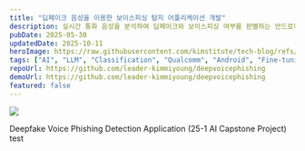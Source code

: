 ```yaml
---
title: "딥페이크 음성을 이용한 보이스피싱 탐지 어플리케이션 개발"
description: 실시간 통화 음성을 분석하여 딥페이크와 보이스피싱 여부를 판별하는 안드로이드 기반 AI 보안 앱 개발 프로젝트
pubDate: 2025-05-30
updatedDate: 2025-10-11
heroImage: https://raw.githubusercontent.com/kimstitute/tech-blog/refs/heads/main/src/content/projects/assets/ai_capstone_ppt_title.png
tags: ["AI", "LLM", "Classification", "Qualcomm", "Android", "Fine-tuning", "On-device", "Capstone", "Deepfake", "RAG"]
repoUrl: https://github.com/leader-kimmiyoung/deepvoicephishing
demoUrl: https://github.com/leader-kimmiyoung/deepvoicephishing
featured: false
---
```


![](../assets/ai_capstone_poster.png)

Deepfake Voice Phishing Detection Application (25-1 AI Capstone Project)
test
